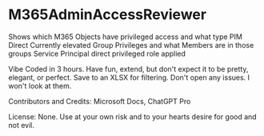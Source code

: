 # M365AdminAccessReviewer
Shows which M365 Objects have privileged access and what type 
PIM
Direct
Currently elevated
Group Privileges and what Members are in those groups
Service Principal direct privileged role applied

Vibe Coded in 3 hours.  Have fun, extend, but don't expect it to be pretty, elegant, or perfect. Save to an XLSX for filtering. Don't open any issues. I won't look at them.

Contributors and Credits:
Microsoft Docs, 
ChatGPT Pro

License: None. Use at your own risk and to your hearts desire for good and not evil.


